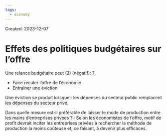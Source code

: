 ```yaml
---
tags:
  - economy
---
```

Created: 2023-12-07

# Effets des politiques budgétaires sur l’offre
Une relance budgétaire peut (2) (négatif):
?
- Faire reculer l’offre de l’économie
- Entraîner une éviction
<!--SR:!2023-12-21,1,226-->

Une éviction se produit lorsque:: les dépenses du secteur public remplacent les dépenses du secteur privé.
<!--SR:!2023-12-22,4,210-->

Dans quelle mesure est-il préférable de laisser le mode de production entre les mains d’entreprises privées ?:: Selon les économistes de l’offre, motif de profit devrait inciter les entreprises privées à rechercher la méthode de production la moins coûteuse et, ce faisant, à devenir plus efficaces.
<!--SR:!2023-12-21,1,226-->